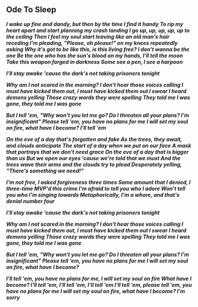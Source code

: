 Ode To Sleep  
-----------------

**_I wake up fine and dandy, but then by the time I find it handy
To rip my heart apart and start planning my crash landing
I go up, up, up, up, up to the ceiling
Then I feel my soul start leaving like an old man's hair receding
I'm pleading, "Please, oh please!" on my knees repeatedly asking
Why it's got to be like this, is this living free?
I don't wanna be the one
Be the one who has the sun's blood on my hands, I'll tell the moon
Take this weapon forged in darkness
Some see a pen, I see a harpoon_**

**_I'll stay awake 'cause the dark's not taking prisoners tonight_**

**_Why am I not scared in the morning?
I don't hear those voices calling
I must have kicked them out, I must have kicked them out
I swear I heard demons yelling
Those crazy words they were spelling
They told me I was gone, they told me I was gone_**

**_But I tell 'em, "Why won't you let me go?
Do I threaten all your plans? I'm insignificant"
Please tell 'em, you have no plans for me
I will set my soul on fire, what have I become?
I'll tell 'em_**

**_On the eve of a day that's forgotten and fake
As the trees, they await, and clouds anticipate
The start of a day when we put on our face
A mask that portrays that we don't need grace
On the eve of a day that is bigger than us
But we open our eyes 'cause we're told that we must
And the trees wave their arms and the clouds try to plead
Desperately yelling, "There's something we need!"_**

**_I'm not free, I asked forgiveness three times
Same amount that I denied, I three-time MVP'd this crime
I'm afraid to tell you who I adore
Won't tell you who I'm singing towards
Metaphorically, I'm a whore, and that's denial number four_**

**_I'll stay awake 'cause the dark's not taking prisoners tonight_**

**_Why am I not scared in the morning?
I don't hear those voices calling
I must have kicked them out, I must have kicked them out
I swear I heard demons yelling
Those crazy words they were spelling
They told me I was gone, they told me I was gone_**

**_But I tell 'em, "Why won't you let me go?
Do I threaten all your plans? I'm insignificant"
Please tell 'em, you have no plans for me
I will set my soul on fire, what have I become?_**

**_I'll tell 'em, you have no plans for me, I will set my soul on fire
What have I become? I'll tell 'em, I'll tell 'em, I'll tell 'em
I'll tell 'em, please tell 'em, you have no plans for me
I will set my soul on fire, what have I become? I'm sorry_**
